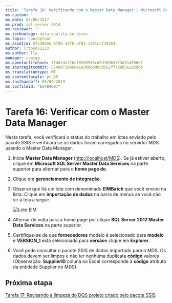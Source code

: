 ```yaml
---
title: 'Tarefa 16: Verificando com o Master Data Manager | Microsoft Docs'
ms.custom: ''
ms.date: 03/06/2017
ms.prod: sql-server-2014
ms.reviewer: ''
ms.technology: data-quality-services
ms.topic: conceptual
ms.assetid: 57ad9d3e-8f95-4df6-af01-c291ccf49164
author: lrtoyou1223
ms.author: lle
manager: craigg
ms.openlocfilehash: 35dd2da7f6cf6598918cd9d109b97f3d314556d1
ms.sourcegitcommit: 5748d710960a1e3b8bb003d561ff7ceb56202ddb
ms.translationtype: MT
ms.contentlocale: pt-BR
ms.lasthandoff: 05/09/2019
ms.locfileid: "65484697"
---
```

# <a name="task-16-verifying-with-master-data-manager"></a>Tarefa 16: Verificar com o Master Data Manager
  Nesta tarefa, você verificará o status do trabalho em lotes enviado pelo pacote SSIS e verificará se os dados foram carregados no servidor MDS usando o Master Data Manager.  
  
1.  Inicie **Master Data Manager** ([http://localhost/MDS](http://localhost/MDS)). Se já estiver aberto, clique em **Microsoft SQL Server Master Data Services** na parte superior para alternar para o **home page do**.  
  
2.  Clique em **gerenciamento de integração**.  
  
3.  Observe que há um lote com denominado **EIMBatch** que você enviou na lista. Clique em **importação de dados** na barra de menus se você não vir a tela a seguir.  
  
     ![Lote EIM](../../2014/tutorials/media/et-verifyingwithmasterdatamanager.jpg "lote EIM")  
  
4.  Alternar de volta para a home page por clique **SQL Server 2012 Master Data Services** na parte superior.  
  
5.  Certifique-se de que **fornecedores** modelo é selecionado para **modelo** e **VERSION_1** está selecionado para **versão**e clique em  **Explorer**.  
  
6.  Você pode consultar o pacote SSIS de dados importado para o MDS. Os dados devem ser limpos e não ter nenhuma duplicata **código** valores (Observação: **SupplierID** coluna no Excel corresponde à **código** atributo da entidade Supplier no MDS).  
  
## <a name="next-step"></a>Próxima etapa  
 [Tarefa 17: Revisando a limpeza do DQS projeto criado pelo pacote SSIS](../../2014/tutorials/task-17-reviewing-dqs-cleansing-project-created-by-the-ssis-package.md)  
  
  
